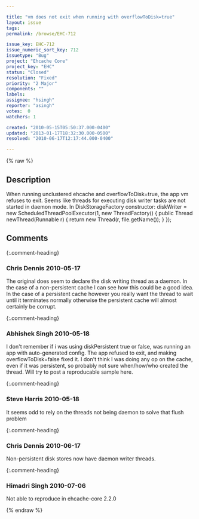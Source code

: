 ```yaml
---

title: "vm does not exit when running with overflowToDisk=true"
layout: issue
tags: 
permalink: /browse/EHC-712

issue_key: EHC-712
issue_numeric_sort_key: 712
issuetype: "Bug"
project: "Ehcache Core"
project_key: "EHC"
status: "Closed"
resolution: "Fixed"
priority: "2 Major"
components: ""
labels: 
assignee: "hsingh"
reporter: "asingh"
votes:  0
watchers: 1

created: "2010-05-15T05:50:37.000-0400"
updated: "2013-01-17T18:32:30.000-0500"
resolved: "2010-06-17T12:17:44.000-0400"

---
```




{% raw %}



## Description

<div markdown="1" class="description">

When running unclustered ehcache and overflowToDisk=true, the app vm refuses to exit. Seems like threads for executing disk writer tasks are not started in daemon mode.
In DiskStorageFactory constructor:
diskWriter = new ScheduledThreadPoolExecutor(1, new ThreadFactory() {
            public Thread newThread(Runnable r) {
                return new Thread(r, file.getName());
            }
        });

</div>

## Comments


{:.comment-heading}
### **Chris Dennis** <span class="date">2010-05-17</span>

<div markdown="1" class="comment">

The original does seem to declare the disk writing thread as a daemon.  In the case of a non-persistent cache I can see how this could be a good idea.  In the case of a persistent cache however you really want the thread to wait until it terminates normally otherwise the persistent cache will almost certainly be corrupt. 

</div>


{:.comment-heading}
### **Abhishek Singh** <span class="date">2010-05-18</span>

<div markdown="1" class="comment">

I don't remember if i was using diskPersistent true or false, was running an app with auto-generated config. The app refused to exit, and making overflowToDisk=false fixed it.
I don't think I was doing any op on the cache, even if it was persistent, so probably not sure when/how/who created the thread. Will try to post a reproducable sample here.

</div>


{:.comment-heading}
### **Steve Harris** <span class="date">2010-05-18</span>

<div markdown="1" class="comment">

It seems odd to rely on the threads not being daemon to solve that flush problem

</div>


{:.comment-heading}
### **Chris Dennis** <span class="date">2010-06-17</span>

<div markdown="1" class="comment">

Non-persistent disk stores now have daemon writer threads.

</div>


{:.comment-heading}
### **Himadri Singh** <span class="date">2010-07-06</span>

<div markdown="1" class="comment">

Not able to reproduce in ehcache-core 2.2.0

</div>



{% endraw %}
